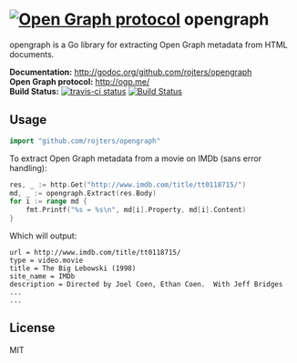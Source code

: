 # [![Open Graph protocol](http://imgur.com/pqFdEuo.png?1)](http://ogp.me/) opengraph #

opengraph is a Go library for extracting Open Graph metadata from HTML documents.

**Documentation:** <http://godoc.org/github.com/rojters/opengraph>  
**Open Graph protocol:** <http://ogp.me/>  
**Build Status:** [![travis-ci status](https://api.travis-ci.org/rojters/opengraph.png)](https://travis-ci.org/rojters/opengraph) [![Build Status](https://drone.io/github.com/rojters/opengraph/status.png)](https://drone.io/github.com/rojters/opengraph/latest)  

## Usage ##

```go
import "github.com/rojters/opengraph"
```

To extract Open Graph metadata from a movie on IMDb (sans error handling):
```go
res, _ := http.Get("http://www.imdb.com/title/tt0118715/")
md, _ := opengraph.Extract(res.Body)
for i := range md {
	fmt.Printf("%s = %s\n", md[i].Property, md[i].Content)
}
```

Which will output:
```
url = http://www.imdb.com/title/tt0118715/
type = video.movie
title = The Big Lebowski (1998)
site_name = IMDb
description = Directed by Joel Coen, Ethan Coen.  With Jeff Bridges ...
...
```

## License ##

MIT
